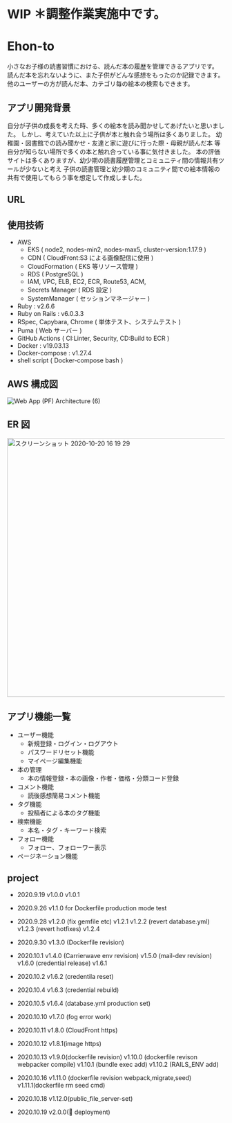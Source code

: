 # WIP ＊調整作業実施中です。

# Ehon-to

小さなお子様の読書習慣における、読んだ本の履歴を管理できるアプリです。
読んだ本を忘れないように、また子供がどんな感想をもったのか記録できます。
他のユーザーの方が読んだ本、カテゴリ毎の絵本の検索もできます。

## アプリ開発背景

自分が子供の成長を考えた時、多くの絵本を読み聞かせしてあげたいと思いました。
しかし、考えていた以上に子供が本と触れ合う場所は多くありました。
幼稚園・図書館での読み聞かせ・友達と家に遊びに行った際・母親が読んだ本 等
自分が知らない場所で多くの本と触れ合っている事に気付きました。
本の評価サイトは多くありますが、幼少期の読書履歴管理とコミュニティ間の情報共有ツールが少ないと考え
子供の読書管理と幼少期のコミュニティ間での絵本情報の共有で使用してもらう事を想定して作成しました。

## URL

## 使用技術

- AWS
  - EKS ( node2, nodes-min2, nodes-max5, cluster-version:1.17.9 )
  - CDN ( CloudFront:S3 による画像配信に使用 )
  - CloudFormation ( EKS 等リソース管理 )
  - RDS ( PostgreSQL )
  - IAM, VPC, ELB, EC2, ECR, Route53, ACM,
  - Secrets Manager ( RDS 設定 )
  - SystemManager ( セッションマネージャー )
- Ruby : v2.6.6
- Ruby on Rails : v6.0.3.3
- RSpec, Capybara, Chrome ( 単体テスト、システムテスト )
- Puma ( Web サーバー )
- GitHub Actions ( CI:Linter, Security, CD:Build to ECR )
- Docker : v19.03.13
- Docker-compose : v1.27.4
- shell script ( Docker-compose bash )

## AWS 構成図

![Web App (PF) Architecture (6)](https://user-images.githubusercontent.com/61924934/96552430-b6017f80-12ee-11eb-9cd4-44efa6f63b00.png)

## ER 図

<img width="598" alt="スクリーンショット 2020-10-20 16 19 29" src="https://user-images.githubusercontent.com/61924934/96553563-4ab8ad00-12f0-11eb-84d1-863055369a37.png">

## アプリ機能一覧

- ユーザー機能
  - 新規登録・ログイン・ログアウト
  - パスワードリセット機能
  - マイページ編集機能
- 本の管理
  - 本の情報登録・本の画像・作者・価格・分類コード登録
- コメント機能
  - 読後感想簡易コメント機能
- タグ機能
  - 投稿者による本のタグ機能
- 検索機能
  - 本名・タグ・キーワード検索
- フォロー機能
  - フォロー、フォローワー表示
- ページネーション機能

## project

- 2020.9.19
  v1.0.0
  v1.0.1

- 2020.9.26
  v1.1.0 for Dockerfile production mode test

- 2020.9.28
  v1.2.0 (fix gemfile etc)
  v1.2.1
  v1.2.2 (revert database.yml)
  v1.2.3 (revert hotfixes)
  v1.2.4

- 2020.9.30
  v1.3.0 (Dockerfile revision)

- 2020.10.1
  v1.4.0 (Carrierwave env revision)
  v1.5.0 (mail-dev revision)
  v1.6.0 (credential release)
  v1.6.1

- 2020.10.2
  v1.6.2 (credentila reset)

- 2020.10.4
  v1.6.3 (credential rebuild)

- 2020.10.5
  v1.6.4 (database.yml production set)

- 2020.10.10
  v1.7.0 (fog error work)

- 2020.10.11
  v1.8.0 (CloudFront https)

- 2020.10.12
  v1.8.1(image https)

- 2020.10.13
  v1.9.0(dockerfile revision)
  v1.10.0 (dockerfile revison webpacker compile)
  v1.10.1 (bundle exec add)
  v1.10.2 (RAILS_ENV add)

- 2020.10.16
  v1.11.0 (dockerfile revision webpack,migrate,seed)
  v1.11.1(dockerfile rm seed cmd)

- 2020.10.18
  v1.12.0(public_file_server-set)

- 2020.10.19
  v2.0.0(:tada: deployment)
